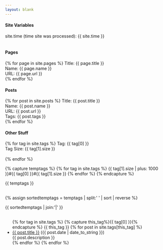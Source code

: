 ```yaml
---
layout: blank
---
```


<h4> Site Variables </h4>

site.time (time site was processed): {{ site.time }} <br><br>

<h4> Pages </h4>
{% for page in site.pages %}
  Title: {{ page.title }} <br>
  Name: {{ page.name }} <br>
  URL: {{ page.url }} <br>
{% endfor %}

<h4> Posts </h4>
{% for post in site.posts %}
  Title: {{ post.title }} <br>
  Name: {{ post.name }} <br>
  URL: {{ post.url }} <br>
  Tags: {{ post.tags }} <br>
{% endfor %}

<h4> Other Stuff </h4>

{% for tag in site.tags %}
  Tag: {{ tag[0] }} <br>
  Tag Size: {{ tag[1].size }} <br><br>
{% endfor %}

{% capture temptags %}
  {% for tag in site.tags %}
    {{ tag[1].size | plus: 1000 }}#{{ tag[0] }}#{{ tag[1].size }}
  {% endfor %}
{% endcapture %}

{{ temptags }} <br><br>

{% assign sortedtemptags = temptags | split:' ' | sort | reverse %}

{{ sortedtemptags | join:'|' }} <br><br>

<ul>
{% for tag in site.tags %}
  {% capture this_tag%}{{ tag[0] }}{% endcapture %}
  {{ this_tag }}
  {% for post in site.tags[this_tag] %}
    <li><a href="{{ post.url }}">{{ post.title }}</a> ({{ post.date | date_to_string }})<br>
      {{ post.description }}
    </li>
  {% endfor %}
{% endfor %}
</ul>
